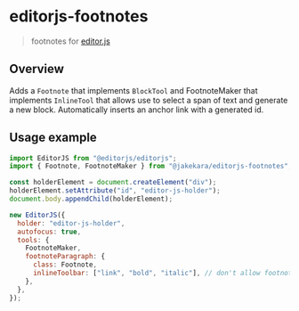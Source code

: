 # editorjs-footnotes

> footnotes for [editor.js](https://github.com/codex-team/editor.js)

## Overview

Adds a `Footnote` that implements `BlockTool` and FootnoteMaker that implements `InlineTool` that allows use to select a span of text and generate a new block. Automatically inserts an anchor link with a generated id.

## Usage example

```javascript
import EditorJS from "@editorjs/editorjs";
import { Footnote, FootnoteMaker } from "@jakekara/editorjs-footnotes";

const holderElement = document.createElement("div");
holderElement.setAttribute("id", "editor-js-holder");
document.body.appendChild(holderElement);

new EditorJS({
  holder: "editor-js-holder",
  autofocus: true,
  tools: {
    FootnoteMaker,
    footnoteParagraph: {
      class: Footnote,
      inlineToolbar: ["link", "bold", "italic"], // don't allow footnotes to add footnotes
    },
  },
});
```
